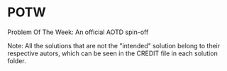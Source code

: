 # POTW
Problem Of The Week: An official AOTD spin-off

Note: All the solutions that are not the "intended" solution belong to their respective autors, which can be seen in the CREDIT file in each solution folder.
